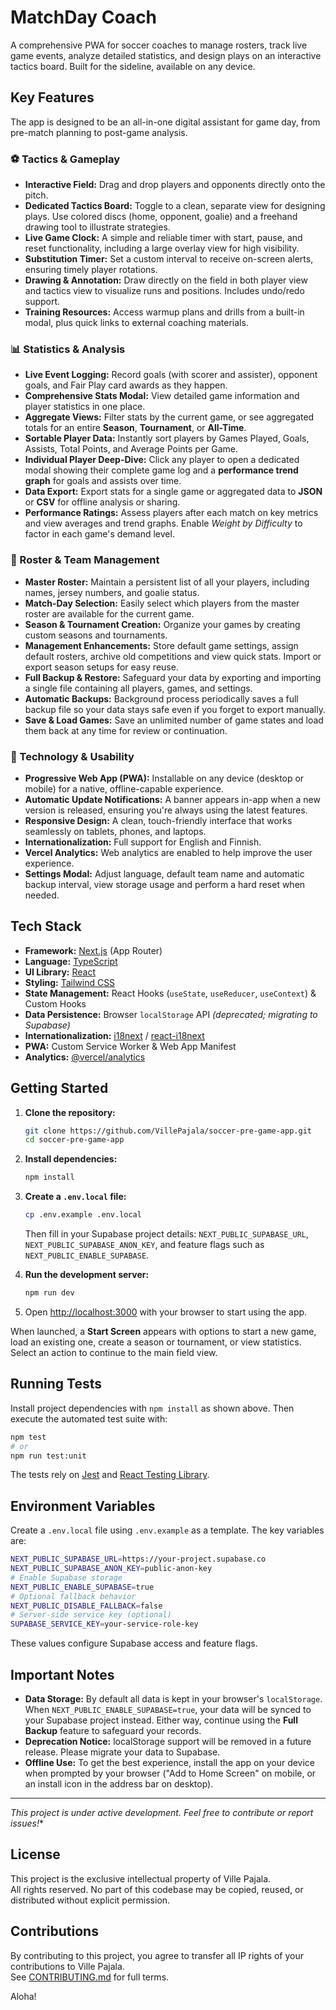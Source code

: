 # MatchDay Coach

A comprehensive PWA for soccer coaches to manage rosters, track live game events, analyze detailed statistics, and design plays on an interactive tactics board. Built for the sideline, available on any device.


## Key Features

The app is designed to be an all-in-one digital assistant for game day, from pre-match planning to post-game analysis.

### ⚽ Tactics & Gameplay

*   **Interactive Field:** Drag and drop players and opponents directly onto the pitch.
*   **Dedicated Tactics Board:** Toggle to a clean, separate view for designing plays. Use colored discs (home, opponent, goalie) and a freehand drawing tool to illustrate strategies.
*   **Live Game Clock:** A simple and reliable timer with start, pause, and reset functionality, including a large overlay view for high visibility.
*   **Substitution Timer:** Set a custom interval to receive on-screen alerts, ensuring timely player rotations.
*   **Drawing & Annotation:** Draw directly on the field in both player view and tactics view to visualize runs and positions. Includes undo/redo support.
*   **Training Resources:** Access warmup plans and drills from a built-in modal, plus quick links to external coaching materials.

### 📊 Statistics & Analysis

*   **Live Event Logging:** Record goals (with scorer and assister), opponent goals, and Fair Play card awards as they happen.
*   **Comprehensive Stats Modal:** View detailed game information and player statistics in one place.
*   **Aggregate Views:** Filter stats by the current game, or see aggregated totals for an entire **Season**, **Tournament**, or **All-Time**.
*   **Sortable Player Data:** Instantly sort players by Games Played, Goals, Assists, Total Points, and Average Points per Game.
*   **Individual Player Deep-Dive:** Click any player to open a dedicated modal showing their complete game log and a **performance trend graph** for goals and assists over time.
*   **Data Export:** Export stats for a single game or aggregated data to **JSON** or **CSV** for offline analysis or sharing.
*   **Performance Ratings:** Assess players after each match on key metrics and view averages and trend graphs. Enable *Weight by Difficulty* to factor in each game's demand level.

### 👥 Roster & Team Management

*   **Master Roster:** Maintain a persistent list of all your players, including names, jersey numbers, and goalie status.
*   **Match-Day Selection:** Easily select which players from the master roster are available for the current game.
*   **Season & Tournament Creation:** Organize your games by creating custom seasons and tournaments.
*   **Management Enhancements:** Store default game settings, assign default rosters, archive old competitions and view quick stats. Import or export season setups for easy reuse.
*   **Full Backup & Restore:** Safeguard your data by exporting and importing a single file containing all players, games, and settings.
*   **Automatic Backups:** Background process periodically saves a full backup file so your data stays safe even if you forget to export manually.
*   **Save & Load Games:** Save an unlimited number of game states and load them back at any time for review or continuation.

### 🚀 Technology & Usability

*   **Progressive Web App (PWA):** Installable on any device (desktop or mobile) for a native, offline-capable experience.
*   **Automatic Update Notifications:** A banner appears in-app when a new version is released, ensuring you're always using the latest features.
*   **Responsive Design:** A clean, touch-friendly interface that works seamlessly on tablets, phones, and laptops.
*   **Internationalization:** Full support for English and Finnish.
*   **Vercel Analytics:** Web analytics are enabled to help improve the user experience.
*   **Settings Modal:** Adjust language, default team name and automatic backup interval, view storage usage and perform a hard reset when needed.

## Tech Stack

*   **Framework:** [Next.js](https://nextjs.org/) (App Router)
*   **Language:** [TypeScript](https://www.typescriptlang.org/)
*   **UI Library:** [React](https://reactjs.org/)
*   **Styling:** [Tailwind CSS](https://tailwindcss.com/)
*   **State Management:** React Hooks (`useState`, `useReducer`, `useContext`) & Custom Hooks
*   **Data Persistence:** Browser `localStorage` API *(deprecated; migrating to Supabase)*
*   **Internationalization:** [i18next](https://www.i18next.com/) / [react-i18next](https://react-i18next.com/)
*   **PWA:** Custom Service Worker & Web App Manifest
*   **Analytics:** [@vercel/analytics](https://vercel.com/analytics)

## Getting Started

1.  **Clone the repository:**
    ```bash
    git clone https://github.com/VillePajala/soccer-pre-game-app.git
    cd soccer-pre-game-app
    ```

2.  **Install dependencies:**
    ```bash
    npm install
    ```

3.  **Create a `.env.local` file:**
    ```bash
    cp .env.example .env.local
    ```
    Then fill in your Supabase project details:
    `NEXT_PUBLIC_SUPABASE_URL`, `NEXT_PUBLIC_SUPABASE_ANON_KEY`, and feature
    flags such as `NEXT_PUBLIC_ENABLE_SUPABASE`.

4.  **Run the development server:**
    ```bash
    npm run dev
    ```

5.  Open [http://localhost:3000](http://localhost:3000) with your browser to start using the app.

   When launched, a **Start Screen** appears with options to start a new game, load an existing one, create a season or tournament, or view statistics. Select an action to continue to the main field view.

## Running Tests

Install project dependencies with `npm install` as shown above. Then execute the automated test suite with:

```bash
npm test
# or
npm run test:unit
```

The tests rely on [Jest](https://jestjs.io/) and [React Testing Library](https://testing-library.com/docs/react-testing-library/intro/).

## Environment Variables

Create a `.env.local` file using `.env.example` as a template. The key variables are:

```bash
NEXT_PUBLIC_SUPABASE_URL=https://your-project.supabase.co
NEXT_PUBLIC_SUPABASE_ANON_KEY=public-anon-key
# Enable Supabase storage
NEXT_PUBLIC_ENABLE_SUPABASE=true
# Optional fallback behavior
NEXT_PUBLIC_DISABLE_FALLBACK=false
# Server-side service key (optional)
SUPABASE_SERVICE_KEY=your-service-role-key
```

These values configure Supabase access and feature flags.

## Important Notes

*   **Data Storage:** By default all data is kept in your browser's `localStorage`. When `NEXT_PUBLIC_ENABLE_SUPABASE=true`, your data will be synced to your Supabase project instead. Either way, continue using the **Full Backup** feature to safeguard your records.
*   **Deprecation Notice:** localStorage support will be removed in a future release. Please migrate your data to Supabase.
*   **Offline Use:** To get the best experience, install the app on your device when prompted by your browser ("Add to Home Screen" on mobile, or an install icon in the address bar on desktop).

---

*This project is under active development. Feel free to contribute or report issues!**

## License

This project is the exclusive intellectual property of Ville Pajala.  
All rights reserved. No part of this codebase may be copied, reused, or distributed without explicit permission.

## Contributions

By contributing to this project, you agree to transfer all IP rights of your contributions to Ville Pajala.  
See [CONTRIBUTING.md](./CONTRIBUTING.md) for full terms.

Aloha!
